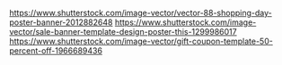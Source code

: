 https://www.shutterstock.com/image-vector/vector-88-shopping-day-poster-banner-2012882648
https://www.shutterstock.com/image-vector/sale-banner-template-design-poster-this-1299986017
https://www.shutterstock.com/image-vector/gift-coupon-template-50-percent-off-1966689436